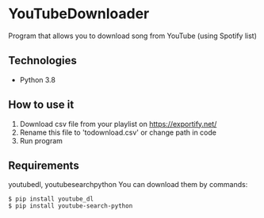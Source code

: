 # YouTubeDownloader
Program that allows you to download song from YouTube (using Spotify list)

## Technologies
* Python 3.8

## How to use it
1. Download csv file from your playlist on https://exportify.net/
2. Rename this file to 'todownload.csv' or change path in code
3. Run program

## Requirements
youtubedl, youtubesearchpython
You can download them by commands:
```
$ pip install youtube_dl
$ pip install youtube-search-python
```

